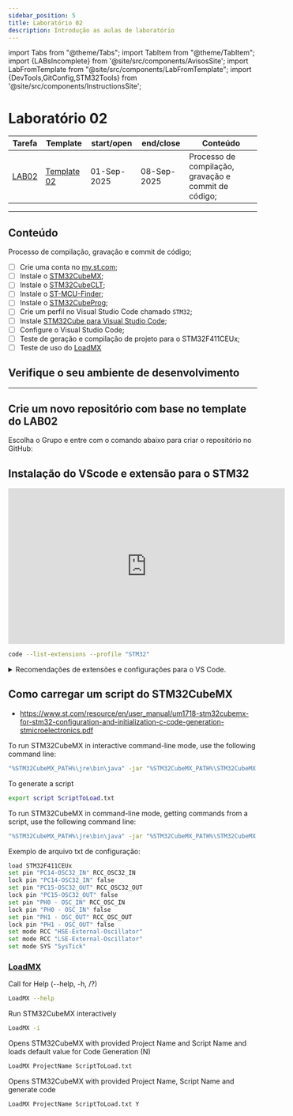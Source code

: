 ```yaml
---
sidebar_position: 5
title: Laboratório 02
description: Introdução as aulas de laboratório
---
```


import Tabs from "@theme/Tabs";
import TabItem from "@theme/TabItem";
import {LABsIncomplete} from '@site/src/components/AvisosSite';
import LabFromTemplate from "@site/src/components/LabFromTemplate";
import {DevTools,GitConfig,STM32Tools} from '@site/src/components/InstructionsSite';

# Laboratório 02

<!-- Aviso de que este conteúdo está em construção! -->
<LABsIncomplete />

| Tarefa                                                              | Template                                               | start/open  | end/close   | Conteúdo                                             |
| ------------------------------------------------------------------- | ------------------------------------------------------ | ----------- | ----------- | ---------------------------------------------------- |
| [LAB02](https://moodle.utfpr.edu.br/mod/assign/view.php?id=1761057) | [Template 02](https://github.com/ELT73A-LAB-TPL/LAB02) | 01-Sep-2025 | 08-Sep-2025 | Processo de compilação, gravação e commit de código; |

---

## Conteúdo

Processo de compilação, gravação e commit de código;

- [ ] Crie uma conta no [my.st.com](https://www.st.com/content/st_com/en/user-registration.html);
- [ ] Instale o [STM32CubeMX](https://www.st.com/en/development-tools/stm32cubemx.html#get-software);
- [ ] Instale o [STM32CubeCLT](https://www.st.com/en/development-tools/stm32cubeclt.html#get-software);
- [ ] Instale o [ST-MCU-Finder](https://www.st.com/en/development-tools/st-mcu-finder-pc.html#get-software);
- [ ] Instale o [STM32CubeProg](https://www.st.com/en/development-tools/stm32cubeprog.html#get-software);
- [ ] Crie um perfil no Visual Studio Code chamado `STM32`;
- [ ] Instale [STM32Cube para Visual Studio Code](https://marketplace.visualstudio.com/items?itemName=stmicroelectronics.stm32-vscode-extension);
- [ ] Configure o Visual Studio Code;
- [ ] Teste de geração e compilação de projeto para o STM32F411CEUx;
- [ ] Teste de uso do [LoadMX](/docs/loadmx)

## Verifique o seu ambiente de desenvolvimento

<!-- List of Dev Tools -->
<DevTools />

<!-- Configure o git -->
<GitConfig />

---

<!-- List of STM32Cube Tools -->
<STM32Tools />

## Crie um novo repositório com base no template do LAB02

Escolha o Grupo e entre com o comando abaixo para criar o repositório no GitHub:

<!-- Gera instruções para criar o repositório no GitHub por grupo com base no template do laboratório. -->
<LabFromTemplate labNumber="LAB02" opts="-c" />

## Instalação do VScode e extensão para o STM32

<iframe width="560" height="315" src="https://www.youtube.com/embed/a5A4wAYuuOY?si=78Cd1dAWLqcsN9oG" title="YouTube video player" frameborder="0" allow="accelerometer; autoplay; clipboard-write; encrypted-media; gyroscope; picture-in-picture; web-share" referrerpolicy="strict-origin-when-cross-origin" allowfullscreen></iframe>

```bash
code --list-extensions --profile "STM32"
```

<details>
 <summary>Recomendações de extensões e configurações para o VS Code.</summary>
```json title=".vscode/extensions.json"
{
  "recommendations": [
    "dan-c-underwood.arm",
    "jeff-hykin.better-cpp-syntax",
    "marus25.cortex-debug",
    "mcu-debug.debug-tracker-vscode",
    "mcu-debug.memory-view",
    "mcu-debug.peripheral-viewer",
    "mcu-debug.rtos-views",
    "ms-vscode.cmake-tools",
    "ms-vscode.cpptools",
    "ms-vscode.cpptools-extension-pack",
    "ms-vscode.cpptools-themes",
    "ms-vscode.hexeditor",
    "pkief.material-icon-theme",
    "stmicroelectronics.stm32-vscode-extension",
    "trond-snekvik.gnu-mapfiles",
    "twxs.cmake",
    "yzhang.markdown-all-in-one",
    "zixuanwang.linkerscript"
  ]
}
```

```json title=".vscode/settings.json"
{
  "editor.formatOnSave": true,
  "editor.defaultFormatter": "ms-vscode.cpptools",
  "editor.formatOnPaste": true,
  "terminal.integrated.defaultProfile.windows": "Command Prompt",
  "workbench.iconTheme": "material-icon-theme",
  "[markdown]": {
    "editor.defaultFormatter": "yzhang.markdown-all-in-one"
  },
  "[jsonc]": {
    "editor.defaultFormatter": "vscode.json-language-features"
  },
  "cmake.options.statusBarVisibility": "visible"
}
```

</details>

## Como carregar um script do STM32CubeMX

- https://www.st.com/resource/en/user_manual/um1718-stm32cubemx-for-stm32-configuration-and-initialization-c-code-generation-stmicroelectronics.pdf

To run STM32CubeMX in interactive command-line mode, use the following command line:

```bash
"%STM32CubeMX_PATH%\jre\bin\java" -jar "%STM32CubeMX_PATH%\STM32CubeMX.exe" -i
```

To generate a script

```bash
export script ScriptToLoad.txt
```

To run STM32CubeMX in command-line mode, getting commands from a script, use the following command line:

```bash
"%STM32CubeMX_PATH%\jre\bin\java" -jar "%STM32CubeMX_PATH%\STM32CubeMX.exe" -s ScriptToLoad.txt
```

Exemplo de arquivo txt de configuração:

```bash title="ScriptToLoad.txt"
load STM32F411CEUx
set pin "PC14-OSC32_IN" RCC_OSC32_IN
lock pin "PC14-OSC32_IN" false
set pin "PC15-OSC32_OUT" RCC_OSC32_OUT
lock pin "PC15-OSC32_OUT" false
set pin "PH0 - OSC_IN" RCC_OSC_IN
lock pin "PH0 - OSC_IN" false
set pin "PH1 - OSC_OUT" RCC_OSC_OUT
lock pin "PH1 - OSC_OUT" false
set mode RCC "HSE-External-Oscillator"
set mode RCC "LSE-External-Oscillator"
set mode SYS "SysTick"
```

### [LoadMX](/docs/loadmx)

Call for Help (--help, -h, /?)

```bash
LoadMX --help
```

Run STM32CubeMX interactively

```bash
LoadMX -i
```

Opens STM32CubeMX with provided Project Name and Script Name and loads default value for Code Generation (N)

```bash
LoadMX ProjectName ScriptToLoad.txt
```

Opens STM32CubeMX with provided Project Name, Script Name and generate code

```bash
LoadMX ProjectName ScriptToLoad.txt Y
```
